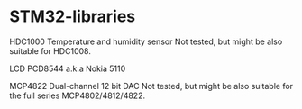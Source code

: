 # STM32-libraries

HDC1000 Temperature and humidity sensor
Not tested, but might be also suitable for HDC1008.

LCD PCD8544 a.k.a Nokia 5110

MCP4822 Dual-channel 12 bit DAC
Not tested, but might be also suitable for the full series MCP4802/4812/4822.
